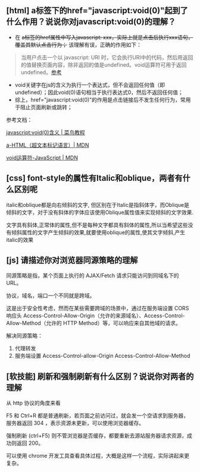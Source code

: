 ## [html] a标签下的href="javascript:void(0)"起到了什么作用？说说你对javascript:void(0)的理解？

* 在 ~~a标签的href属性中写入javascript: xxx，实际上就是点击后执行xxx语句，覆盖其默认点击行为；~~ 该理解有误，正确的作用如下：
> 当用户点击一个以 javascript: URI 时，它会执行URI中的代码，然后用返回的值替换页面内容，除非返回的值是undefined。void运算符可用于返回undefined。[参考](https://developer.mozilla.org/zh-CN/docs/Web/JavaScript/Reference/Operators/void#JavaScript_URIs)

* void关键字在js的含义为执行一个表达式，但不会返回任何值（即undefined）；因此void(0)语句相当于执行表达式0，然后不返回任何值；
* 综上，href="javascript:void(0)"的作用是点击链接后不发生任何行为，常用于阻止页面刷新或跳转；

参考文档：

[javascript:void(0)含义 | 菜鸟教程](https://www.runoob.com/js/js-void.html)

[a-HTML（超文本标记语言）| MDN](https://developer.mozilla.org/zh-CN/docs/Web/HTML/Element/a#%E6%97%A0%E9%9A%9C%E7%A2%8D%E5%BB%BA%E8%AE%AE)

[void运算符-JavaScript | MDN](https://developer.mozilla.org/zh-CN/docs/Web/JavaScript/Reference/Operators/void)

## [css] font-style的属性有Italic和oblique，两者有什么区别呢

italic和oblique都是向右倾斜的文字, 但区别在于Italic是指斜体字，而Oblique是倾斜的文字，对于没有斜体的字体应该使用Oblique属性值来实现倾斜的文字效果.

文字具有斜体,正常体的属性,但不是每种文字都具有斜体的属性,所以当希望这些没有倾斜属性的文字产生倾斜的效果,就要使用oblique的属性,使其文字倾斜,产生italic的效果


## [js] 请描述你对浏览器同源策略的理解

同源策略是指，某个页面上执行的 AJAX/Fetch 请求只能访问到同域名下的 URL。

协议，域名，端口一个不同就是跨域。

这是出于安全性考虑，然而在某些需要跨域的场景中，通过在服务端设置 CORS 响应头 Access-Control-Allow-Origin（允许的来源域名）、Access-Control-Allow-Method（允许的 HTTP Method）等，可以响应来自其他域的请求。

 
解决同源策略：
1. 代理转发
2. 服务端设置 Access-Control-allow-Origin Access-Control-Allow-Method

## [软技能] 刷新和强制刷新有什么区别？说说你对两者的理解

从 http 协议的角度来看

F5 和 Ctrl+R 都是普通刷新，若页面之前访问过，就会发一个空请求到服务器，服务器返回 304 ，表示资源未更新，可以使用浏览器缓存。

强制刷新 (ctrl+F5) 则不管浏览器是否缓存，都要重新去源站服务器请求资源，成功则返回 200。

可以使用 chrome 开发工具查看具体过程，大概是这样一个流程，实际讲起来更复杂。
